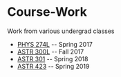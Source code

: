 # Course-Work
Work from various undergrad classes

* [PHYS 274L](PHYS_274L/) -- Spring 2017
* [ASTR 300L](ASTR_300L/) -- Fall 2017
* [ASTR 301](ASTR_301/) -- Spring 2018
* [ASTR 423](ASTR_423/) -- Spring 2019
